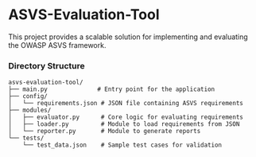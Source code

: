 # ASVS-Evaluation-Tool
This project provides a scalable solution for implementing and evaluating the OWASP ASVS framework.

### Directory Structure
```
asvs-evaluation-tool/
├── main.py              # Entry point for the application
├── config/
│   └── requirements.json # JSON file containing ASVS requirements
├── modules/
│   ├── evaluator.py      # Core logic for evaluating requirements
│   ├── loader.py         # Module to load requirements from JSON
│   └── reporter.py       # Module to generate reports
└── tests/
    └── test_data.json    # Sample test cases for validation
